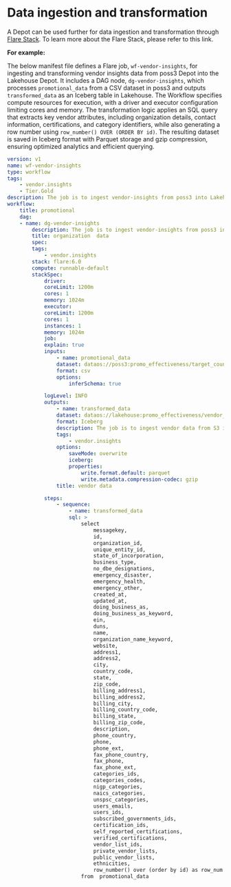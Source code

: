 # Data ingestion and transformation

A Depot can be used further for data ingestion and transformation through [Flare Stack](/resources/stacks/flare/). To learn more about the Flare Stack, please refer to this link.

**For example:**

The below manifest file defines a Flare job, `wf-vendor-insights`, for ingesting and transforming vendor insights data from poss3 Depot into the Lakehouse Depot. It includes a DAG node, `dg-vendor-insights`, which processes `promotional_data` from a CSV dataset in poss3 and outputs `transformed_data` as an Iceberg table in Lakehouse. The Workflow specifies compute resources for execution, with a driver and executor configuration limiting cores and memory. The transformation logic applies an SQL query that extracts key vendor attributes, including organization details, contact information, certifications, and category identifiers, while also generating a row number using `row_number() OVER (ORDER BY id)`. The resulting dataset is saved in Iceberg format with Parquet storage and gzip compression, ensuring optimized analytics and efficient querying.


```yaml
version: v1
name: wf-vendor-insights
type: workflow
tags:
    - vendor.insights
    - Tier.Gold
description: The job is to ingest vendor-insights from poss3 into Lakehouse.
workflow:
    title: promotional
    dag:
    - name: dg-vendor-insights
        description: The job is to ingest vendor-insights from poss3 into Lakehouse.
        title: organization  data 
        spec:
        tags:
            - vendor.insights
        stack: flare:6.0
        compute: runnable-default
        stackSpec:
            driver:
            coreLimit: 1200m
            cores: 1
            memory: 1024m
            executor:
            coreLimit: 1200m    
            cores: 1
            instances: 1
            memory: 1024m
            job:
            explain: true
            inputs:
                - name: promotional_data
                dataset: dataos://poss3:promo_effectiveness/target_count02.csv?acl=rw
                format: csv
                options: 
                    inferSchema: true

            logLevel: INFO
            outputs:
                - name: transformed_data
                dataset: dataos://lakehouse:promo_effectiveness/vendor_subscription_insight?acl=rw
                format: Iceberg
                description: The job is to ingest vendor data from S3 into lakehouse.
                tags:
                    - vendor.insights
                options:
                    saveMode: overwrite
                    iceberg:
                    properties:
                        write.format.default: parquet
                        write.metadata.compression-codec: gzip
                title: vendor data

            steps:
                - sequence:
                    - name: transformed_data
                    sql: >
                        select 
                            messagekey,
                            id,
                            organization_id,
                            unique_entity_id,
                            state_of_incorporation,
                            business_type,
                            no_dbe_designations,
                            emergency_disaster,
                            emergency_health,
                            emergency_other,
                            created_at,
                            updated_at,
                            doing_business_as,
                            doing_business_as_keyword,
                            ein,
                            duns,
                            name,
                            organization_name_keyword,
                            website,
                            address1,
                            address2,
                            city,
                            country_code,
                            state,
                            zip_code,
                            billing_address1,
                            billing_address2,
                            billing_city,
                            billing_country_code,
                            billing_state,
                            billing_zip_code,
                            description,
                            phone_country,
                            phone,
                            phone_ext,
                            fax_phone_country,
                            fax_phone,
                            fax_phone_ext,
                            categories_ids,
                            categories_codes,
                            nigp_categories,
                            naics_categories,
                            unspsc_categories,
                            users_emails,
                            users_ids,
                            subscribed_governments_ids,
                            certification_ids,
                            self_reported_certifications,
                            verified_certifications,
                            vendor_list_ids,
                            private_vendor_lists,
                            public_vendor_lists,
                            ethnicities,
                            row_number() over (order by id) as row_num 
                        from  promotional_data
```

